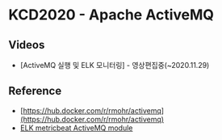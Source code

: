 # KCD2020 - Apache ActiveMQ

## Videos

* [ActiveMQ 실행 및 ELK 모니터링] - 영상편집중(~2020.11.29)

## Reference

* [https://hub.docker.com/r/rmohr/activemq](https://hub.docker.com/r/rmohr/activemq)
* [ELK metricbeat ActiveMQ module](https://www.elastic.co/guide/en/beats/metricbeat/current/metricbeat-module-activemq.html)